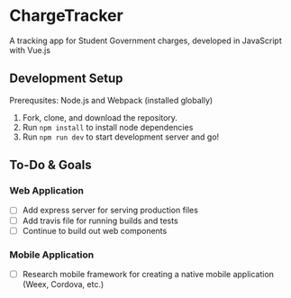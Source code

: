 # ChargeTracker
A tracking app for Student Government charges, developed in JavaScript with Vue.js

## Development Setup
Prerequsites: Node.js and Webpack (installed globally)

1. Fork, clone, and download the repository.
2. Run `npm install` to install node dependencies
3. Run `npm run dev` to start development server and go!

## To-Do & Goals
### Web Application
* [ ] Add express server for serving production files
* [ ] Add travis file for running builds and tests
* [ ] Continue to build out web components

### Mobile Application
* [ ] Research mobile framework for creating a native mobile application (Weex, Cordova, etc.)
